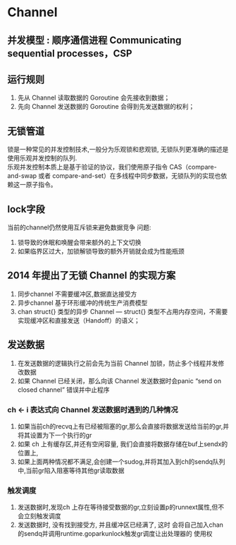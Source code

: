 # Channel
## 并发模型 : 顺序通信进程 Communicating sequential processes，CSP

## 运行规则
1. 先从 Channel 读取数据的 Goroutine 会先接收到数据；
2. 先向 Channel 发送数据的 Goroutine 会得到先发送数据的权利；
   
## 无锁管道
锁是一种常见的并发控制技术,一般分为乐观锁和悲观锁, 无锁队列更准确的描述是使用乐观并发控制的队列.        
乐观并发控制本质上是基于验证的协议，我们使用原子指令 CAS（compare-and-swap 或者 compare-and-set）在多线程中同步数据，无锁队列的实现也依赖这一原子指令。

## lock字段
当前的channel仍然使用互斥锁来避免数据竞争
问题:
1.  锁导致的休眠和唤醒会带来额外的上下文切换
2.  如果临界区过大，加锁解锁导致的额外开销就会成为性能瓶颈

## 2014 年提出了无锁 Channel 的实现方案
1.  同步channel 不需要缓冲区,数据直达接受方
2.  异步channel 基于环形缓冲的传统生产消费模型
3.  chan struct{} 类型的异步 Channel — struct{} 类型不占用内存空间，不需要实现缓冲区和直接发送（Handoff）的语义；

## 发送数据

1. 在发送数据的逻辑执行之前会先为当前 Channel 加锁，防止多个线程并发修改数据
2. 如果 Channel 已经关闭，那么向该 Channel 发送数据时会panic “send on closed channel” 错误并中止程序
### ch <- i 表达式向 Channel 发送数据时遇到的几种情况
1. 如果当前ch的recvq上有已经被阻塞的gr,那么会直接将数据发送给当前的gr,并将其设置为下一个执行的gr
2. 如果 ch 上有缓存区,并还有空闲容量, 我们会直接将数据存储在buf上sendx的位置上,
3. 如果上面两种情况都不满足,会创建一个sudog,并将其加入到ch的sendq队列中,当前gr陷入阻塞等待其他gr读取数据

### 触发调度
1.  发送数据时,发现ch 上存在等待接受数据的gr,立刻设置p的runnext属性,但不会立刻触发调度
2.  发送数据时, 没有找到接受方, 并且缓冲区已经满了,  这时 会将自己加入chan的sendq并调用runtime.goparkunlock触发gr调度让出处理器的 使用权
